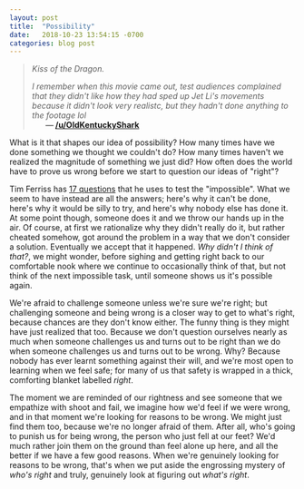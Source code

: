 ```yaml
---
layout: post
title:  "Possibility"
date:   2018-10-23 13:54:15 -0700
categories: blog post
---
```


>*Kiss of the Dragon.*
>
>*I remember when this movie came out, test audiences complained that they didn't like how they had sped up Jet Li's movements because it didn't look very realistc, but they hadn't done anything to the footage lol* 
 <br>&nbsp;&nbsp;&nbsp;&nbsp;&nbsp;&nbsp;__&mdash; [/u/OldKentuckyShark](https://www.reddit.com/user/OldKentuckyShark "/u/OldKentuckyShark")__
 
What is it that shapes our idea of possibility? How many times have we done something we thought we couldn't do? How many times haven't we realized the magnitude of something we just did? How often does the world have to prove us wrong before we start to question our ideas of "right"?

Tim Ferriss has [17 questions](https://tim.blog/2016/12/07/testing-the-impossible-17-questions-that-changed-my-life/ "Testing The Impossible: 17 Questions That Changed My Life - Tim Ferriss") that he uses to test the "impossible". What we seem to have instead are all the answers; here's why it can't be done, here's why it would be silly to try, and here's why nobody else has done it. At some point though, someone does it and we throw our hands up in the air. Of course, at first we rationalize why they didn't really do it, but rather cheated somehow, got around the problem in a way that we don't consider a solution. Eventually we accept that it happened. *Why didn't I think of that?*, we might wonder, before sighing and getting right back to our comfortable nook where we continue to occasionally think of that, but not think of the next impossible task, until someone shows us it's possible again. 

We're afraid to challenge someone unless we're sure we're right; but challenging someone and being wrong is a closer way to get to what's right, because chances are they don't know either. The funny thing is they might have just realized that too. Because we don't question ourselves nearly as much when someone challenges us and turns out to be right than we do when someone challenges us and turns out to be wrong. Why? Because nobody has ever learnt something against their will, and we're most open to learning when we feel safe; for many of us that safety is wrapped in a thick, comforting blanket labelled *right*. 

The moment we are reminded of our rightness and see someone that we empathize with shoot and fail, we imagine how we'd feel if we were wrong, and in that moment we're looking for reasons to be wrong. We might just find them too, because we're no longer afraid of them. After all, who's going to punish us for being wrong, the person who just fell at our feet? We'd much rather join them on the ground than feel alone up here, and all the better if we have a few good reasons. When we're genuinely looking for reasons to be wrong, that's when we put aside the engrossing mystery of *who's right* and truly, genuinely look at figuring out *what's right*.
